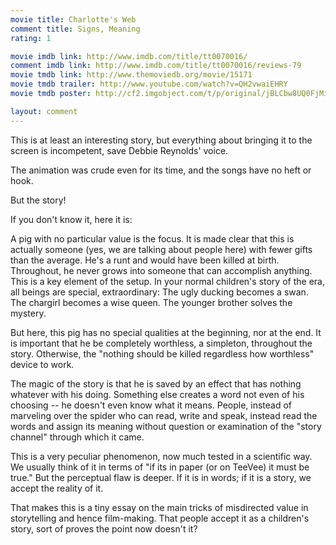```yaml
---
movie title: Charlotte's Web
comment title: Signs, Meaning
rating: 1

movie imdb link: http://www.imdb.com/title/tt0070016/
comment imdb link: http://www.imdb.com/title/tt0070016/reviews-79
movie tmdb link: http://www.themoviedb.org/movie/15171
movie tmdb trailer: http://www.youtube.com/watch?v=QH2vwaiEHRY
movie tmdb poster: http://cf2.imgobject.com/t/p/original/jBLCbw8UQ0FjMiixsDotZcfX3e3.jpg

layout: comment
---
```


This is at least an interesting story, but everything about bringing it to the screen is incompetent, save Debbie Reynolds' voice.

The animation was crude even for its time, and the songs have no heft or hook.

But the story! 

If you don't know it, here it is:

A pig with no particular value is the focus. It is made clear that this is actually someone (yes, we are talking about people here) with fewer gifts than the average. He's a runt and would have been killed at birth. Throughout, he never grows into someone that can accomplish anything. This is a key element of the setup. In your normal children's story of the era, all beings are special, extraordinary: The ugly ducking becomes a swan. The chargirl becomes a wise queen. The younger brother solves the mystery.

But here, this pig has no special qualities at the beginning, nor at the end. It is important that he be completely worthless, a simpleton, throughout the story. Otherwise, the "nothing should be killed regardless how worthless" device to work.

The magic of the story is that he is saved by an effect that has nothing whatever with his doing. Something else creates a word not even of his choosing -- he doesn't even know what it means. People, instead of marveling over the spider who can read, write and speak, instead read the words and assign its meaning without question or examination of the "story channel" through which it came.

This is a very peculiar phenomenon, now much tested in a scientific way. We usually think of it in terms of "if its in paper (or on TeeVee) it must be true." But the perceptual flaw is deeper. If it is in words; if it is a story, we accept the reality of it.

That makes this is a tiny essay on the main tricks of misdirected value in storytelling and hence film-making. That people accept it as a children's story, sort of proves the point now doesn't it?